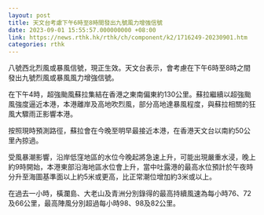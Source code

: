 ```yaml
---
layout: post
title: 天文台考慮下午6時至8時間發出九號風力增強信號
date: 2023-09-01 15:55:57.000000000 +08:00
link: https://news.rthk.hk/rthk/ch/component/k2/1716249-20230901.htm
categories: rthk
---
```


八號西北烈風或暴風信號，現正生效。天文台表示，會考慮在下午6時至8時之間發出九號烈風或暴風風力增強信號。

在下午4時，超強颱風蘇拉集結在香港之東南偏東約130公里。蘇拉繼續以超強颱風強度逼近本港，本港離岸及高地吹烈風，部分高地達暴風程度，與蘇拉相關的狂風大驟雨正影響本港。

按照現時預測路徑，蘇拉會在今晚至明早最接近本港，在香港天文台以南約50公里內掠過。

受風暴潮影響，沿岸低窪地區的水位今晚起將急速上升，可能出現嚴重水浸，晚上約9時開始，本港東部沿海地區水位會上升，當中吐露港的最高水位預計於午夜時分升至海圖基準面以上約5米或更高，比正常潮位增加約3米或以上。

在過去一小時，橫瀾島、大老山及青洲分別錄得的最高持續風速為每小時76、72及66公里，最高陣風分別超過每小時98、98及82公里。
